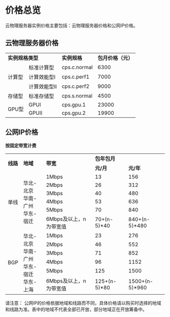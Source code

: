 # 价格总览

云物理服务器实例价格主要包括：云物理服务器价格和公网IP价格。

## 云物理服务器价格


<table>
    <tr>
        <td colspan="2"><B>实例规格类型</B></td> 
        <td ><B>实例规格</B></td> 
		<td ><B>包月价格（元）</B></td>	
    </tr>
    <tr>   
        <td rowspan="3">计算型</td>
		<td >标准计算型</td>
		<td >cps.c.normal</td>
		<td >6300</td>
    </tr>
	<tr>   
		<td >计算效能型Ⅰ</td>
		<td >cps.c.perf1</td>
		<td >7000</td>
    </tr>
	<tr>   
		<td >计算效能型Ⅱ</td>
		<td >cps.c.perf2</td>
		<td >9000</td>
    </tr>
	<tr>   
		<td >存储型</td>
		<td >标准存储型</td>
		<td >cps.s.normal</td>
		<td >4500</td>
    </tr>
	<tr>   
		<td rowspan="2">GPU型</td>
		<td >GPUⅠ</td>
		<td >cps.gpu.1</td>
		<td >23000</td>
    </tr>
	<tr>   
		<td >GPUⅡ</td>
		<td >cps.gpu.2</td>
		<td >19900</td>
    </tr>
</table>



## 公网IP价格

**按固定带宽计费**

<table>
    <tr>
        <td rowspan="2"><B>线路</B></td> 
        <td rowspan="2"><B>地域</B></td> 
		<td rowspan="2"><B>带宽</B></td>
		<td colspan="2"><B>包年包月</B></td>		
    </tr>
    <tr>   
        <td ><B>元/月</B></td>
		<td ><B>元/年</B></td>
    </tr>
    <tr>   
        <td rowspan="6">单线</td>
		<td rowspan="6">华北-北京<br/>华南-广州<br/>华东-宿迁</td>
		<td >1Mbps</td>
		<td >13</td>
		<td >156</td>
    </tr>
	<tr>   
		<td >2Mbps</td>
		<td >26</td>
		<td >312</td>
    </tr>
	<tr>   
		<td >3Mbps</td>
		<td >40</td>
		<td >480</td>
    </tr>
	<tr>   
		<td >4Mbps</td>
		<td >53</td>
		<td >636</td>
    </tr>
	<tr>   
		<td >5Mbps</td>
		<td >70</td>
		<td >840</td>
    </tr>
	<tr>   
		<td >6Mbps及以上，n为带宽值</td>
		<td >70+(n-5)*40</td>
		<td >840+(n-5)*480</td>
    </tr>
	<tr>   
        <td rowspan="6">BGP</td>
		<td rowspan="6">华北-北京<br/>华南-广州<br/>华东-宿迁<br/>华东-上海</td>
		<td >1Mbps</td>
		<td >23</td>
		<td >276</td>
    </tr>
	<tr>   
		<td >2Mbps</td>
		<td >46</td>
		<td >552</td>
    </tr>
	<tr>   
		<td >3Mbps</td>
		<td >71</td>
		<td >852</td>
    </tr>
	<tr>   
		<td >4Mbps</td>
		<td >96</td>
		<td >1152</td>
    </tr>
	<tr>   
		<td >5Mbps</td>
		<td >125</td>
		<td >1500</td>
    </tr>
	<tr>   
		<td >6Mbps及以上，n为带宽值</td>
		<td >125+(n-5)*80</td>
		<td >1500+(n-5)*960</td>
    </tr>
</table>

请注意：
公网IP的价格依据地域和线路而不同，具体价格请以购买时选择的地域和线路为准。表中的地域不代表全部已开放，部分地域正在开放筹备中。
